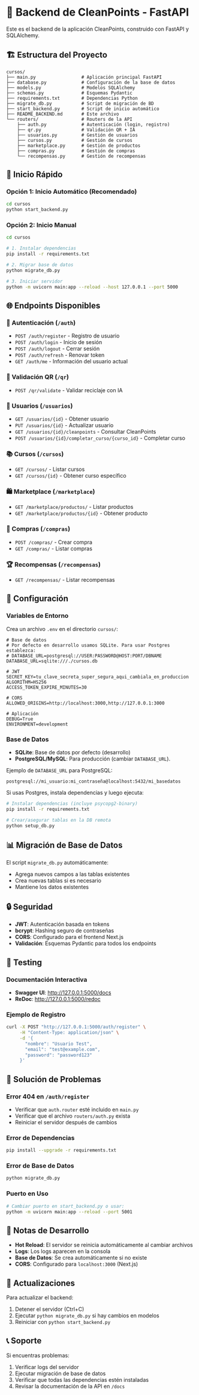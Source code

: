 # 🚀 Backend de CleanPoints - FastAPI

Este es el backend de la aplicación CleanPoints, construido con FastAPI y SQLAlchemy.

## 🏗️ Estructura del Proyecto

```
cursos/
├── main.py                 # Aplicación principal FastAPI
├── database.py             # Configuración de la base de datos
├── models.py               # Modelos SQLAlchemy
├── schemas.py              # Esquemas Pydantic
├── requirements.txt        # Dependencias Python
├── migrate_db.py           # Script de migración de BD
├── start_backend.py        # Script de inicio automático
├── README_BACKEND.md       # Este archivo
└── routers/                # Routers de la API
    ├── auth.py             # Autenticación (login, registro)
    ├── qr.py               # Validación QR + IA
    ├── usuarios.py         # Gestión de usuarios
    ├── cursos.py           # Gestión de cursos
    ├── marketplace.py      # Gestión de productos
    ├── compras.py          # Gestión de compras
    └── recompensas.py      # Gestión de recompensas
```

## 🚀 Inicio Rápido

### Opción 1: Inicio Automático (Recomendado)
```bash
cd cursos
python start_backend.py
```

### Opción 2: Inicio Manual
```bash
cd cursos

# 1. Instalar dependencias
pip install -r requirements.txt

# 2. Migrar base de datos
python migrate_db.py

# 3. Iniciar servidor
python -m uvicorn main:app --reload --host 127.0.0.1 --port 5000
```

## 🌐 Endpoints Disponibles

### 🔐 Autenticación (`/auth`)
- `POST /auth/register` - Registro de usuario
- `POST /auth/login` - Inicio de sesión
- `POST /auth/logout` - Cerrar sesión
- `POST /auth/refresh` - Renovar token
- `GET /auth/me` - Información del usuario actual

### 📱 Validación QR (`/qr`)
- `POST /qr/validate` - Validar reciclaje con IA

### 👥 Usuarios (`/usuarios`)
- `GET /usuarios/{id}` - Obtener usuario
- `PUT /usuarios/{id}` - Actualizar usuario
- `GET /usuarios/{id}/cleanpoints` - Consultar CleanPoints
- `POST /usuarios/{id}/completar_curso/{curso_id}` - Completar curso

### 📚 Cursos (`/cursos`)
- `GET /cursos/` - Listar cursos
- `GET /cursos/{id}` - Obtener curso específico

### 🛍️ Marketplace (`/marketplace`)
- `GET /marketplace/productos/` - Listar productos
- `GET /marketplace/productos/{id}` - Obtener producto

### 🛒 Compras (`/compras`)
- `POST /compras/` - Crear compra
- `GET /compras/` - Listar compras

### 🏆 Recompensas (`/recompensas`)
- `GET /recompensas/` - Listar recompensas

## 🔧 Configuración

### Variables de Entorno
Crea un archivo `.env` en el directorio `cursos/`:

```env
# Base de datos
# Por defecto en desarrollo usamos SQLite. Para usar Postgres establezca:
# DATABASE_URL=postgresql://USER:PASSWORD@HOST:PORT/DBNAME
DATABASE_URL=sqlite:///./cursos.db

# JWT
SECRET_KEY=tu_clave_secreta_super_segura_aqui_cambiala_en_produccion
ALGORITHM=HS256
ACCESS_TOKEN_EXPIRE_MINUTES=30

# CORS
ALLOWED_ORIGINS=http://localhost:3000,http://127.0.0.1:3000

# Aplicación
DEBUG=True
ENVIRONMENT=development
```

### Base de Datos
- **SQLite**: Base de datos por defecto (desarrollo)
- **PostgreSQL/MySQL**: Para producción (cambiar `DATABASE_URL`).

Ejemplo de `DATABASE_URL` para PostgreSQL:

```
postgresql://mi_usuario:mi_contraseña@localhost:5432/mi_basedatos
```

Si usas Postgres, instala dependencias y luego ejecuta:

```bash
# Instalar dependencias (incluye psycopg2-binary)
pip install -r requirements.txt

# Crear/asegurar tablas en la DB remota
python setup_db.py
```

## 📊 Migración de Base de Datos

El script `migrate_db.py` automáticamente:
- Agrega nuevos campos a las tablas existentes
- Crea nuevas tablas si es necesario
- Mantiene los datos existentes

## 🔒 Seguridad

- **JWT**: Autenticación basada en tokens
- **bcrypt**: Hashing seguro de contraseñas
- **CORS**: Configurado para el frontend Next.js
- **Validación**: Esquemas Pydantic para todos los endpoints

## 🧪 Testing

### Documentación Interactiva
- **Swagger UI**: http://127.0.0.1:5000/docs
- **ReDoc**: http://127.0.0.1:5000/redoc

### Ejemplo de Registro
```bash
curl -X POST "http://127.0.0.1:5000/auth/register" \
     -H "Content-Type: application/json" \
     -d '{
       "nombre": "Usuario Test",
       "email": "test@example.com",
       "password": "password123"
     }'
```

## 🚨 Solución de Problemas

### Error 404 en `/auth/register`
- Verificar que `auth.router` esté incluido en `main.py`
- Verificar que el archivo `routers/auth.py` exista
- Reiniciar el servidor después de cambios

### Error de Dependencias
```bash
pip install --upgrade -r requirements.txt
```

### Error de Base de Datos
```bash
python migrate_db.py
```

### Puerto en Uso
```bash
# Cambiar puerto en start_backend.py o usar:
python -m uvicorn main:app --reload --port 5001
```

## 📝 Notas de Desarrollo

- **Hot Reload**: El servidor se reinicia automáticamente al cambiar archivos
- **Logs**: Los logs aparecen en la consola
- **Base de Datos**: Se crea automáticamente si no existe
- **CORS**: Configurado para `localhost:3000` (Next.js)

## 🔄 Actualizaciones

Para actualizar el backend:
1. Detener el servidor (Ctrl+C)
2. Ejecutar `python migrate_db.py` si hay cambios en modelos
3. Reiniciar con `python start_backend.py`

## 📞 Soporte

Si encuentras problemas:
1. Verificar logs del servidor
2. Ejecutar migración de base de datos
3. Verificar que todas las dependencias estén instaladas
4. Revisar la documentación de la API en `/docs`
